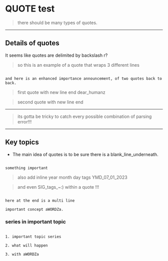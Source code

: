 # QUOTE test

> there should be many types of quotes.

---

## Details of quotes

It seems like quotes are delimited by backslash r?

> so this is an example of a quote that wraps 3 different lines

~~~

and here is an enhanced importance announcement, of two quotes back to back.

~~~

> first quote with new line end dear_humanz

> second quote with new line end

---

> its gotta be tricky to catch every possible combination of parsing error!!!

---

## Key topics

- The main idea of quotes is to be sure there is a blank_line_underneath.

~~~

something important

~~~

> also add inline year month day tags YMD_07_01_2023

> and even SIG_tags_~:) within a quote !!!

~~~

here at the end is a multi line

important concept aWORDZa.

~~~

### series in important topic

~~~

1. important topic series

2. what will happen

3. with aWORDZa

~~~


